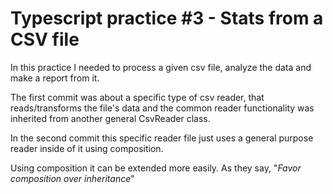 # Typescript practice #3 - Stats from a CSV file

In this practice I needed to process a given csv file, analyze the data and make a report from it.

The first commit was about a specific type of csv reader, that reads/transforms the file's data and the common reader functionality was inherited from another general CsvReader class.

In the second commit this specific reader file just uses a general purpose reader inside of it using composition.

Using composition it can be extended more easily. As they say, "_Favor composition over inheritance_"

